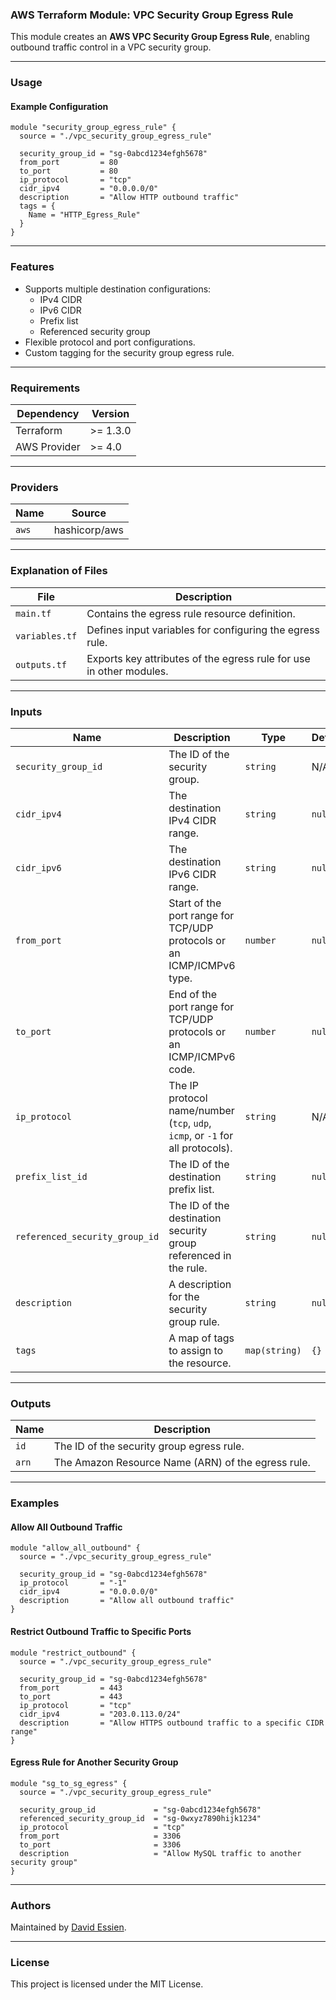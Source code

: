 ### AWS Terraform Module: VPC Security Group Egress Rule

This module creates an **AWS VPC Security Group Egress Rule**, enabling outbound traffic control in a VPC security group.

---

### **Usage**

#### Example Configuration

```hcl
module "security_group_egress_rule" {
  source = "./vpc_security_group_egress_rule"

  security_group_id = "sg-0abcd1234efgh5678"
  from_port         = 80
  to_port           = 80
  ip_protocol       = "tcp"
  cidr_ipv4         = "0.0.0.0/0"
  description       = "Allow HTTP outbound traffic"
  tags = {
    Name = "HTTP_Egress_Rule"
  }
}
```

---

### **Features**

- Supports multiple destination configurations:
  - IPv4 CIDR
  - IPv6 CIDR
  - Prefix list
  - Referenced security group
- Flexible protocol and port configurations.
- Custom tagging for the security group egress rule.

---

### **Requirements**

| **Dependency** | **Version** |
| -------------- | ----------- |
| Terraform      | >= 1.3.0    |
| AWS Provider   | >= 4.0      |

---

### **Providers**

| **Name** | **Source**    |
| -------- | ------------- |
| `aws`    | hashicorp/aws |

---

### **Explanation of Files**

| **File**       | **Description**                                                     |
| -------------- | ------------------------------------------------------------------- |
| `main.tf`      | Contains the egress rule resource definition.                       |
| `variables.tf` | Defines input variables for configuring the egress rule.            |
| `outputs.tf`   | Exports key attributes of the egress rule for use in other modules. |

---

### **Inputs**

| **Name**                       | **Description**                                                                | **Type**      | **Default** | **Required** |
| ------------------------------ | ------------------------------------------------------------------------------ | ------------- | ----------- | ------------ |
| `security_group_id`            | The ID of the security group.                                                  | `string`      | N/A         | Yes          |
| `cidr_ipv4`                    | The destination IPv4 CIDR range.                                               | `string`      | `null`      | No           |
| `cidr_ipv6`                    | The destination IPv6 CIDR range.                                               | `string`      | `null`      | No           |
| `from_port`                    | Start of the port range for TCP/UDP protocols or an ICMP/ICMPv6 type.          | `number`      | `null`      | No           |
| `to_port`                      | End of the port range for TCP/UDP protocols or an ICMP/ICMPv6 code.            | `number`      | `null`      | No           |
| `ip_protocol`                  | The IP protocol name/number (`tcp`, `udp`, `icmp`, or `-1` for all protocols). | `string`      | N/A         | Yes          |
| `prefix_list_id`               | The ID of the destination prefix list.                                         | `string`      | `null`      | No           |
| `referenced_security_group_id` | The ID of the destination security group referenced in the rule.               | `string`      | `null`      | No           |
| `description`                  | A description for the security group rule.                                     | `string`      | `null`      | No           |
| `tags`                         | A map of tags to assign to the resource.                                       | `map(string)` | `{}`        | No           |

---

### **Outputs**

| **Name** | **Description**                                    |
| -------- | -------------------------------------------------- |
| `id`     | The ID of the security group egress rule.          |
| `arn`    | The Amazon Resource Name (ARN) of the egress rule. |

---

### **Examples**

#### Allow All Outbound Traffic

```hcl
module "allow_all_outbound" {
  source = "./vpc_security_group_egress_rule"

  security_group_id = "sg-0abcd1234efgh5678"
  ip_protocol       = "-1"
  cidr_ipv4         = "0.0.0.0/0"
  description       = "Allow all outbound traffic"
}
```

#### Restrict Outbound Traffic to Specific Ports

```hcl
module "restrict_outbound" {
  source = "./vpc_security_group_egress_rule"

  security_group_id = "sg-0abcd1234efgh5678"
  from_port         = 443
  to_port           = 443
  ip_protocol       = "tcp"
  cidr_ipv4         = "203.0.113.0/24"
  description       = "Allow HTTPS outbound traffic to a specific CIDR range"
}
```

#### Egress Rule for Another Security Group

```hcl
module "sg_to_sg_egress" {
  source = "./vpc_security_group_egress_rule"

  security_group_id             = "sg-0abcd1234efgh5678"
  referenced_security_group_id  = "sg-0wxyz7890hijk1234"
  ip_protocol                   = "tcp"
  from_port                     = 3306
  to_port                       = 3306
  description                   = "Allow MySQL traffic to another security group"
}
```

---

### **Authors**

Maintained by [David Essien](https://davidessien.com).

---

### **License**

This project is licensed under the MIT License.
